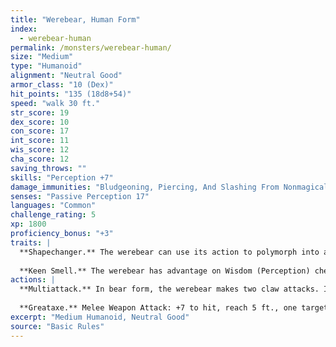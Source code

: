```yaml
---
title: "Werebear, Human Form"
index:
  - werebear-human
permalink: /monsters/werebear-human/
size: "Medium"
type: "Humanoid"
alignment: "Neutral Good"
armor_class: "10 (Dex)"
hit_points: "135 (18d8+54)"
speed: "walk 30 ft."
str_score: 19
dex_score: 10
con_score: 17
int_score: 11
wis_score: 12
cha_score: 12
saving_throws: ""
skills: "Perception +7"
damage_immunities: "Bludgeoning, Piercing, And Slashing From Nonmagical Weapons That Aren'T Silvered"
senses: "Passive Perception 17"
languages: "Common"
challenge_rating: 5
xp: 1800
proficiency_bonus: "+3"
traits: |
  **Shapechanger.** The werebear can use its action to polymorph into a Large bear-humanoid hybrid or into a Large bear, or back into its true form, which is humanoid. Its statistics, other than its size and AC, are the same in each form. Any equipment it is wearing or carrying isn't transformed. It reverts to its true form if it dies.
  
  **Keen Smell.** The werebear has advantage on Wisdom (Perception) checks that rely on smell.
actions: |
  **Multiattack.** In bear form, the werebear makes two claw attacks. In humanoid form, it makes two greataxe attacks. In hybrid form, it can attack like a bear or a humanoid.
  
  **Greataxe.** Melee Weapon Attack: +7 to hit, reach 5 ft., one target. Hit: 10 (1d12 + 4) slashing damage.
excerpt: "Medium Humanoid, Neutral Good"
source: "Basic Rules"
---
```

